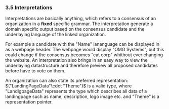 ### 3.5 Interpretations

Interpretations are basically anything, which refers to a consensus of an organization in a **fixed** specific grammar. The interpretation generate a domain specific output based on the consensus candidate and the underlaying language of the linked organization.

For example a candidate with the "Name" lananguage can be displayed in as a webpage header. The webpage would display "OMG Systems", but this could change if the consensus becomes "cat corp" whithout ever changing the website. An interpretation also brings in an easy way to view the underlaying datastructure and therefore preview all proposed candidates before have to vote on them.

An organization can also state its preferred representation: $("LandingPageData"\cdot "Theme")$ is a valid type, where "LandigpageData" represents the type which describes all data of a landingpage such as name, description, logo image etc. and "Theme" is a representation pointer.
